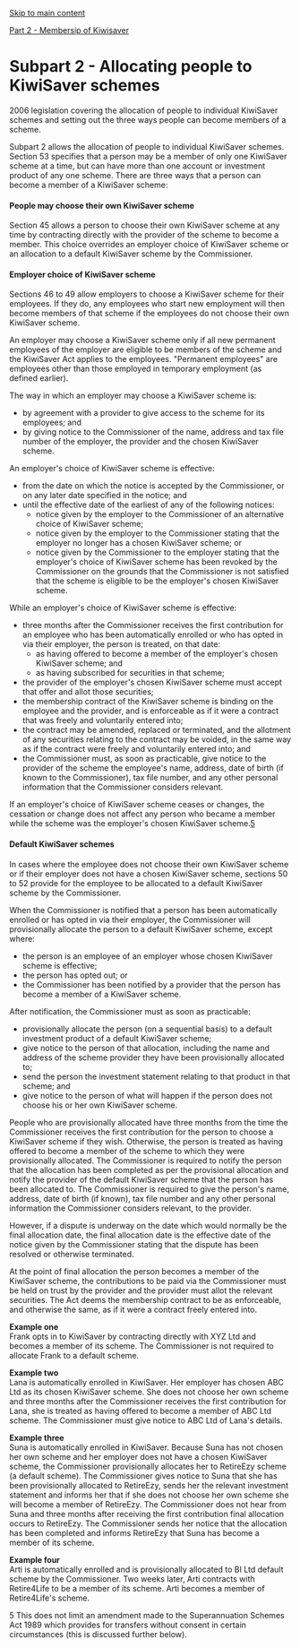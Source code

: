 [Skip to main content](#main-content-tt)

[Part 2 - Membersip of Kiwisaver](/new-legislation/act-articles/kiwisaver-act-2006/part-2-membersip-of-kiwisaver "Part 2 - Membersip of Kiwisaver")

Subpart 2 - Allocating people to KiwiSaver schemes
==================================================

2006 legislation covering the allocation of people to individual KiwiSaver schemes and setting out the three ways people can become members of a scheme.

Subpart 2 allows the allocation of people to individual KiwiSaver schemes. Section 53 specifies that a person may be a member of only one KiwiSaver scheme at a time, but can have more than one account or investment product of any one scheme. There are three ways that a person can become a member of a KiwiSaver scheme:

#### People may choose their own KiwiSaver scheme

Section 45 allows a person to choose their own KiwiSaver scheme at any time by contracting directly with the provider of the scheme to become a member. This choice overrides an employer choice of KiwiSaver scheme or an allocation to a default KiwiSaver scheme by the Commissioner.

#### Employer choice of KiwiSaver scheme

Sections 46 to 49 allow employers to choose a KiwiSaver scheme for their employees. If they do, any employees who start new employment will then become members of that scheme if the employees do not choose their own KiwiSaver scheme.

An employer may choose a KiwiSaver scheme only if all new permanent employees of the employer are eligible to be members of the scheme and the KiwiSaver Act applies to the employees. "Permanent employees" are employees other than those employed in temporary employment (as defined earlier).

The way in which an employer may choose a KiwiSaver scheme is:

*   by agreement with a provider to give access to the scheme for its employees; and
*   by giving notice to the Commissioner of the name, address and tax file number of the employer, the provider and the chosen KiwiSaver scheme.

An employer's choice of KiwiSaver scheme is effective:

*   from the date on which the notice is accepted by the Commissioner, or on any later date specified in the notice; and
*   until the effective date of the earliest of any of the following notices:
    *   notice given by the employer to the Commissioner of an alternative choice of KiwiSaver scheme;
    *   notice given by the employer to the Commissioner stating that the employer no longer has a chosen KiwiSaver scheme; or
    *   notice given by the Commissioner to the employer stating that the employer's choice of KiwiSaver scheme has been revoked by the Commissioner on the grounds that the Commissioner is not satisfied that the scheme is eligible to be the employer's chosen KiwiSaver scheme.

While an employer's choice of KiwiSaver scheme is effective:

*   three months after the Commissioner receives the first contribution for an employee who has been automatically enrolled or who has opted in via their employer, the person is treated, on that date:
    *   as having offered to become a member of the employer's chosen KiwiSaver scheme; and
    *   as having subscribed for securities in that scheme;
*   the provider of the employer's chosen KiwiSaver scheme must accept that offer and allot those securities;
*   the membership contract of the KiwiSaver scheme is binding on the employee and the provider, and is enforceable as if it were a contract that was freely and voluntarily entered into;
*   the contract may be amended, replaced or terminated, and the allotment of any securities relating to the contract may be voided, in the same way as if the contract were freely and voluntarily entered into; and
*   the Commissioner must, as soon as practicable, give notice to the provider of the scheme the employee's name, address, date of birth (if known to the Commissioner), tax file number, and any other personal information that the Commissioner considers relevant.

If an employer's choice of KiwiSaver scheme ceases or changes, the cessation or change does not affect any person who became a member while the scheme was the employer's chosen KiwiSaver scheme.[5](#05)

#### Default KiwiSaver schemes

In cases where the employee does not choose their own KiwiSaver scheme or if their employer does not have a chosen KiwiSaver scheme, sections 50 to 52 provide for the employee to be allocated to a default KiwiSaver scheme by the Commissioner.

When the Commissioner is notified that a person has been automatically enrolled or has opted in via their employer, the Commissioner will provisionally allocate the person to a default KiwiSaver scheme, except where:

*   the person is an employee of an employer whose chosen KiwiSaver scheme is effective;
*   the person has opted out; or
*   the Commissioner has been notified by a provider that the person has become a member of a KiwiSaver scheme.

After notification, the Commissioner must as soon as practicable:

*   provisionally allocate the person (on a sequential basis) to a default investment product of a default KiwiSaver scheme;
*   give notice to the person of that allocation, including the name and address of the scheme provider they have been provisionally allocated to;
*   send the person the investment statement relating to that product in that scheme; and
*   give notice to the person of what will happen if the person does not choose his or her own KiwiSaver scheme.

People who are provisionally allocated have three months from the time the Commissioner receives the first contribution for the person to choose a KiwiSaver scheme if they wish. Otherwise, the person is treated as having offered to become a member of the scheme to which they were provisionally allocated. The Commissioner is required to notify the person that the allocation has been completed as per the provisional allocation and notify the provider of the default KiwiSaver scheme that the person has been allocated to. The Commissioner is required to give the person's name, address, date of birth (if known), tax file number and any other personal information the Commissioner considers relevant, to the provider.

However, if a dispute is underway on the date which would normally be the final allocation date, the final allocation date is the effective date of the notice given by the Commissioner stating that the dispute has been resolved or otherwise terminated.

At the point of final allocation the person becomes a member of the KiwiSaver scheme, the contributions to be paid via the Commissioner must be held on trust by the provider and the provider must allot the relevant securities. The Act deems the membership contract to be as enforceable, and otherwise the same, as if it were a contract freely entered into.

**Example one**  
Frank opts in to KiwiSaver by contracting directly with XYZ Ltd and becomes a member of its scheme. The Commissioner is not required to allocate Frank to a default scheme.  
  
**Example two**  
Lana is automatically enrolled in KiwiSaver. Her employer has chosen ABC Ltd as its chosen KiwiSaver scheme. She does not choose her own scheme and three months after the Commissioner receives the first contribution for Lana, she is treated as having offered to become a member of ABC Ltd scheme. The Commissioner must give notice to ABC Ltd of Lana's details.  
  
**Example three**  
Suna is automatically enrolled in KiwiSaver. Because Suna has not chosen her own scheme and her employer does not have a chosen KiwiSaver scheme, the Commissioner provisionally allocates her to RetireEzy scheme (a default scheme). The Commissioner gives notice to Suna that she has been provisionally allocated to RetireEzy, sends her the relevant investment statement and informs her that if she does not choose her own scheme she will become a member of RetireEzy. The Commissioner does not hear from Suna and three months after receiving the first contribution final allocation occurs to RetireEzy. The Commissioner sends her notice that the allocation has been completed and informs RetireEzy that Suna has become a member of its scheme.  
  
**Example four**  
Arti is automatically enrolled and is provisionally allocated to BI Ltd default scheme by the Commissioner. Two weeks later, Arti contracts with Retire4Life to be a member of its scheme. Arti becomes a member of Retire4Life's scheme.  

5 This does not limit an amendment made to the Superannuation Schemes Act 1989 which provides for transfers without consent in certain circumstances (this is discussed further below).